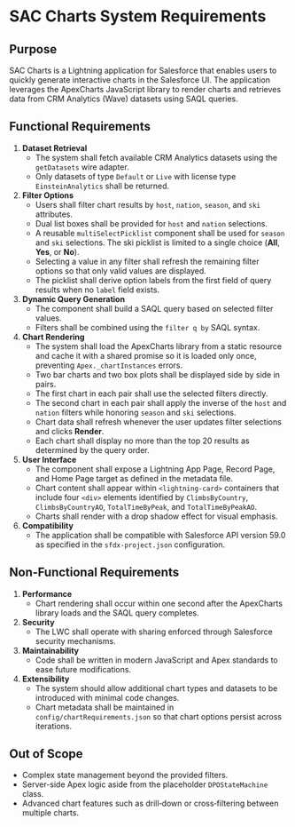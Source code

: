 # SAC Charts System Requirements

## Purpose
SAC Charts is a Lightning application for Salesforce that enables users to quickly generate interactive charts in the Salesforce UI. The application leverages the ApexCharts JavaScript library to render charts and retrieves data from CRM Analytics (Wave) datasets using SAQL queries.

## Functional Requirements
1. **Dataset Retrieval**
   - The system shall fetch available CRM Analytics datasets using the `getDatasets` wire adapter.
   - Only datasets of type `Default` or `Live` with license type `EinsteinAnalytics` shall be returned.
2. **Filter Options**
   - Users shall filter chart results by `host`, `nation`, `season`, and `ski` attributes.
   - Dual list boxes shall be provided for `host` and `nation` selections.
   - A reusable `multiSelectPicklist` component shall be used for `season` and `ski` selections. The ski picklist is limited to a single choice (**All**, **Yes**, or **No**).
   - Selecting a value in any filter shall refresh the remaining filter options so that only valid values are displayed.
   - The picklist shall derive option labels from the first field of query results when no `label` field exists.
3. **Dynamic Query Generation**
   - The component shall build a SAQL query based on selected filter values.
   - Filters shall be combined using the `filter q by` SAQL syntax.
4. **Chart Rendering**
   - The system shall load the ApexCharts library from a static resource and cache it with a shared promise so it is loaded only once, preventing `Apex._chartInstances` errors.
   - Two bar charts and two box plots shall be displayed side by side in pairs.
   - The first chart in each pair shall use the selected filters directly.
   - The second chart in each pair shall apply the inverse of the `host` and `nation` filters while honoring `season` and `ski` selections.
   - Chart data shall refresh whenever the user updates filter selections and clicks **Render**.
   - Each chart shall display no more than the top 20 results as determined by the query order.
5. **User Interface**
   - The component shall expose a Lightning App Page, Record Page, and Home Page target as defined in the metadata file.
   - Chart content shall appear within `<lightning-card>` containers that include four `<div>` elements identified by `ClimbsByCountry`, `ClimbsByCountryAO`, `TotalTimeByPeak`, and `TotalTimeByPeakAO`.
   - Charts shall render with a drop shadow effect for visual emphasis.
6. **Compatibility**
   - The application shall be compatible with Salesforce API version 59.0 as specified in the `sfdx-project.json` configuration.

## Non‑Functional Requirements
1. **Performance**
   - Chart rendering shall occur within one second after the ApexCharts library loads and the SAQL query completes.
2. **Security**
   - The LWC shall operate with sharing enforced through Salesforce security mechanisms.
3. **Maintainability**
   - Code shall be written in modern JavaScript and Apex standards to ease future modifications.
4. **Extensibility**
   - The system should allow additional chart types and datasets to be introduced with minimal code changes.
   - Chart metadata shall be maintained in `config/chartRequirements.json` so that chart options persist across iterations.

## Out of Scope
- Complex state management beyond the provided filters.
- Server-side Apex logic aside from the placeholder `DPOStateMachine` class.
- Advanced chart features such as drill‑down or cross‑filtering between multiple charts.

